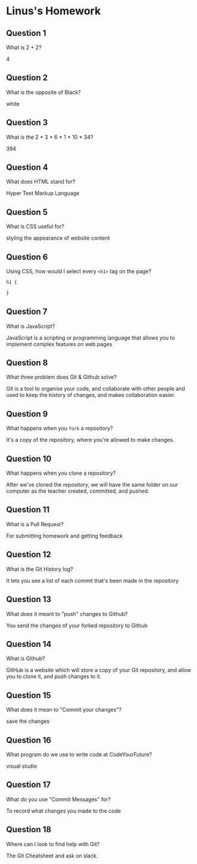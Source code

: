 # Linus's Homework

## Question 1

What is 2 + 2?

4

## Question 2

What is the opposite of Black?

white

## Question 3

What is the  2 * 3 * 6 * 1 * 10 * 34?

394

## Question 4 

What does HTML stand for?

Hyper Text Markup Language

## Question 5

What is CSS useful for?

 styling the appearance of website content

## Question 6

Using CSS, how would I select every `<h1>` tag on the page?

```css
h1 {

}
```

## Question 7

What is JavaScript?

JavaScript is a scripting or programming language that allows you to implement complex features on web pages

## Question 8

What three problem does Git & Github solve?

Git is a tool to organise your code, and collaborate with other people and used to keep the history of changes, and makes collaboration easier.

## Question 9

What happens when you `fork` a repository?

It's a copy of the repository, where you're allowed to make changes.

## Question 10 

What happens when you clone a repository?

After we've cloned the repository, we will have the same folder on our computer as the teacher created, committed, and pushed.

## Question 11

What is a Pull Request?

For submitting homework and getting feedback

## Question 12

What is the Git History log?

It lets you see a list of each commit that's been made in the repository

## Question 13

What does it meant to "push" changes to Github?

You send the changes of your forked repository to Github

## Question 14

What is Github?

GitHub is a website which will store a copy of your Git repository, and allow you to clone it, and push changes to it. 

## Question 15

What does it mean to "Commit your changes"?

save the changes


## Question 16

What program do we use to write code at CodeYourFuture?

visual studio

## Question 17

What do you use "Commit Messages" for?

To record what changes you made to the code

## Question 18

Where can I look to find help with Git?

The Git Cheatsheet and ask on slack.
